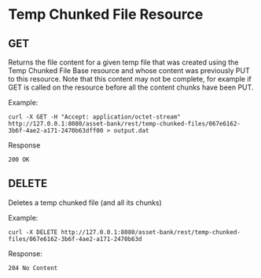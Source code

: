 # Temp Chunked File Resource
## GET
Returns the file content for a given temp file that was created using the Temp Chunked File Base resource and whose content was previously PUT to this resource. Note that this content may not be complete, for example if GET is called on the resource before all the content chunks have been PUT.

Example:
```
curl -X GET -H "Accept: application/octet-stream" http://127.0.0.1:8080/asset-bank/rest/temp-chunked-files/067e6162-3b6f-4ae2-a171-2470b63dff00 > output.dat
```

Response
```
200 OK
```

## DELETE
Deletes a temp chunked file (and all its chunks)

Example:
```
curl -X DELETE http://127.0.0.1:8080/asset-bank/rest/temp-chunked-files/067e6162-3b6f-4ae2-a171-2470b63d
```

Response:  
```
204 No Content
```
